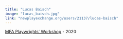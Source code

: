 ```yaml
---
title: "Lucas Baisch"
image: "lucas_baisch.jpg"
link: "newplayexchange.org/users/21137/lucas-baisch"
---
```


[MFA Playwrights’ Workshop](/programs/mfa-playwrights-workshop) - 2020
